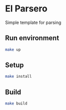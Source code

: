 # El Parsero

Simple template for parsing

## Run environment

```sh
make up
```

## Setup

```sh
make install
```

## Build

```sh
make build
```
